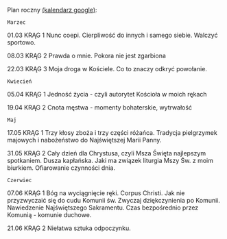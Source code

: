 Plan roczny [(kalendarz google)](https://calendar.google.com/calendar/u/2?cid=ZDFzODQ0czZha3EzcDhwdHYydGU3OXZsdmdAZ3JvdXAuY2FsZW5kYXIuZ29vZ2xlLmNvbQ):

	Marzec	
01.03	KRĄG 1	Nunc coepi. Cierpliwość do innych i samego siebie. Walczyć sportowo.

08.03	KRĄG 2	Prawda o mnie. Pokora nie jest zgarbiona

22.03	KRĄG 3	Moja droga w Kościele. Co to znaczy odkryć powołanie.
		
	Kwiecień	
05.04	KRĄG 1	Jedność życia - czyli autorytet Kościoła w moich rękach

19.04	KRĄG 2	Cnota męstwa - momenty bohaterskie, wytrwałość
		
	Maj	
17.05	KRĄG 1	Trzy kłosy zboża i trzy części różańca. Tradycja pielgrzymek majowych i nabożeństwo do Najświętszej Marii Panny.

31.05	KRĄG 2	Cały dzień dla Chrystusa, czyli Msza Święta najlepszym spotkaniem. Dusza kapłańska. Jaki ma związek liturgia Mszy Św. z moim biurkiem. Ofiarowanie czynności dnia.
		
	Czerwiec	
07.06	KRĄG 1	Bóg na wyciągnięcie ręki. Corpus Christi. Jak nie przyzwyczaić się do cudu Komunii św. Zwyczaj dziękczynienia po Komunii. Nawiedzenie Najświętszego Sakramentu. Czas bezpośrednio przez Komunią - komunie duchowe.

21.06	KRĄG 2	Niełatwa sztuka odpoczynku. 
